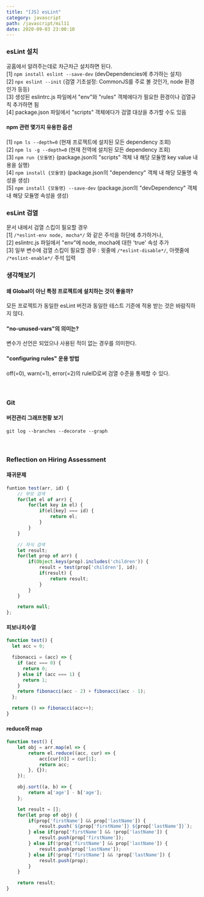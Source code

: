 ```yaml
---
title: "[JS] esLint"
category: javascript
path: /javascript/mil11
date: 2020-09-03 23:00:10
---
```


### esLint 설치

공홈에서 알려주는데로 차근차근 설치하면 된다.  
[1] `npm install eslint --save-dev` (devDependencies에 추가하는 설치)  
[2] `npx eslint --init` (검열 기초설정: CommonJS를 주로 볼 것인가, node 환경인가 등등)  
[3] 생성된 eslintrc.js 파일에서 "env"와 "rules" 객체에다가 필요한 환경이나 검열규칙 추가하면 됨  
[4] package.json 파일에서 "scripts" 객체에다가 검열 대상을 추가할 수도 있음

#### npm 관련 몇가지 유용한 옵션

[1] `npm ls --depth=0` (현재 프로젝트에 설치된 모든 dependency 조회)  
[2] `npm ls -g --depth=0` (현재 전역에 설치된 모든 dependency 조회)  
[3] `npm run {모듈명}` (package.json의 "scripts" 객체 내 해당 모듈명 key value 내용을 실행)  
[4] `npm install {모듈명}` (package.json의 "dependency" 객체 내 해당 모듈명 속성을 생성)  
[5] `npm install {모듈명} --save-dev` (package.json의 "devDependency" 객체 내 해당 모듈명 속성을 생성)

### esLint 검열

문서 내에서 검열 스킵이 필요할 경우  
[1] `/*eslint-env node, mocha*/` 와 같은 주석을 하단에 추가하거나,  
[2] eslintrc.js 파일에서 "env"에 node, mocha에 대한 'true' 속성 추가  
[3] 일부 변수에 검열 스킵이 필요할 경우 : 윗줄에 `/*eslint-disable*/`, 아랫줄에 `/*eslint-enable*/` 주석 입력

### 생각해보기

#### 왜 Global이 아닌 특정 프로젝트에 설치하는 것이 좋을까?

모든 프로젝트가 동일한 esLint 버전과 동일한 테스트 기준에 적용 받는 것은 바람직하지 않다.

#### "no-unused-vars"의 의미는?

변수가 선언은 되었으나 사용된 적이 없는 경우를 의미한다.

#### "configuring rules" 운용 방법

off(=0), warn(=1), error(=2)의 ruleID로써 검열 수준을 통제할 수 있다.
<br>
<br>
<br>

### Git

#### 버전관리 그래프현황 보기

`git log --branches --decorate --graph`
<br>
<br>
<br>

### Reflection on Hiring Assessment

#### 재귀문제

```jsx
funtion test(arr, id) {
	// 부모 검색
	for(let el of arr) {
		for(let key in el) {
			if(el[key] === id) {
				return el;
			}
		}
	}

	// 자식 검색
	let result;
	for(let prop of arr) {
		if(Object.keys(prop).includes('children')) {
			result = test(prop['children'], id);
			if(result) {
				return result;
			}
		}
	}

	return null;
};
```

#### 피보나치수열

```jsx
function test() {
  let acc = 0;

  fibonacci = (acc) => {
    if (acc === 0) {
      return 0;
    } else if (acc === 1) {
      return 1;
    }
    return fibonacci(acc - 2) + fibonacci(acc - 1);
  };

  return () => fibonacci(acc++);
}
```

#### reduce와 map

```jsx
function test() {
	let obj = arr.map(el => {
		return el.reduce((acc, cur) => {
			acc[cur[0]] = cur[1];
			return acc;
		}, {});
	});

	obj.sort((a, b) => {
		return a['age'] - b['age'];
	};

	let result = [];
	for(let prop of obj) {
		if(prop['firstName'] && prop['lastName']) {
			result.push(`${prop['firstName']} ${prop['lastName']}`);
		} else if(prop['firstName'] && !prop['lastName']) {
			result.push(prop['firstName']);
		} else if(!prop['firstName'] && prop['lastName']) {
			result.push(prop['lastName']);
		} else if(!prop['firstName'] && !prop['lastName']) {
			result.push(prop);
		}
	}

	return result;
}
```
